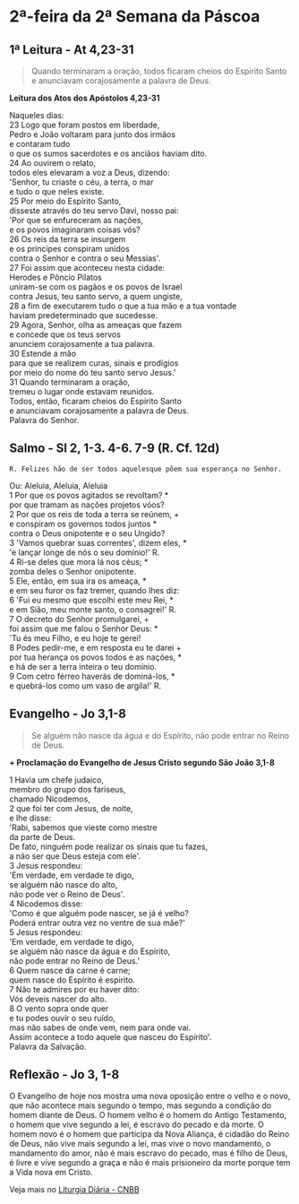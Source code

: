 # 2ª-feira da 2ª Semana da Páscoa

## 1ª Leitura - At 4,23-31

> Quando terminaram a oração, todos ficaram cheios do Espírito Santo e anunciavam corajosamente a palavra de Deus.

**Leitura dos Atos dos Apóstolos 4,23-31**

Naqueles dias:    
23 Logo que foram postos em liberdade,   
 Pedro e João voltaram para junto dos irmãos   
 e contaram tudo   
 o que os sumos sacerdotes e os anciãos haviam dito.    
24 Ao ouvirem o relato,   
 todos eles elevaram a voz a Deus, dizendo:   
 'Senhor, tu criaste o céu, a terra, o mar   
 e tudo o que neles existe.    
25 Por meio do Espírito Santo,   
 disseste através do teu servo Davi, nosso pai:   
 'Por que se enfureceram as nações,   
 e os povos imaginaram coisas vós?    
26 Os reis da terra se insurgem   
 e os príncipes conspiram unidos   
 contra o Senhor e contra o seu Messias'.    
27 Foi assim que aconteceu nesta cidade:   
 Herodes e Pôncio Pilatos   
 uniram-se com os pagãos e os povos de Israel   
 contra Jesus, teu santo servo, a quem ungiste,    
28 a fim de executarem tudo o que a tua mão e a tua vontade   
 haviam predeterminado que sucedesse.    
29 Agora, Senhor, olha as ameaças que fazem   
 e concede que os teus servos   
 anunciem corajosamente a tua palavra.    
30 Estende a mão   
 para que se realizem curas, sinais e prodígios   
 por meio do nome do teu santo servo Jesus.'    
31 Quando terminaram a oração,   
 tremeu o lugar onde estavam reunidos.   
 Todos, então, ficaram cheios do Espírito Santo   
 e anunciavam corajosamente a palavra de Deus.   
 Palavra do Senhor.

## Salmo - Sl 2, 1-3. 4-6. 7-9 (R. Cf. 12d)

`R. Felizes hão de ser todos aquelesque põem sua esperança no Senhor.`

Ou: Aleluia, Aleluia, Aleluia   
1 Por que os povos agitados se revoltam? *   
 por que tramam as nações projetos vóos?    
2 Por que os reis de toda a terra se reúnem, +   
 e conspiram os governos todos juntos *   
 contra o Deus onipotente e o seu Ungido?    
3 'Vamos quebrar suas correntes', dizem eles, *   
 'e lançar longe de nós o seu domínio!' R.    
4 Ri-se deles que mora lá nos céus; *   
 zomba deles o Senhor onipotente.    
5 Ele, então, em sua ira os ameaça, *   
 e em seu furor os faz tremer, quando lhes diz:    
6 'Fui eu mesmo que escolhi este meu Rei, *   
 e em Sião, meu monte santo, o consagrei!' R.     
7 O decreto do Senhor promulgarei, +   
 foi assim que me falou o Senhor Deus: *   
 'Tu és meu Filho, e eu hoje te gerei!    
8 Podes pedir-me, e em resposta eu te darei +   
 por tua herança os povos todos e as nações, *   
 e há de ser a terra inteira o teu domínio.    
9 Com cetro férreo haverás de dominá-los, *   
 e quebrá-los como um vaso de argila!' R.

## Evangelho - Jo 3,1-8

> Se alguém não nasce da água e do Espírito, não pode entrar no Reino de Deus.

**+ Proclamação do Evangelho de Jesus Cristo segundo São João 3,1-8**

1 Havia um chefe judaico,   
 membro do grupo dos fariseus,   
 chamado Nicodemos,     
2 que foi ter com Jesus, de noite,   
 e lhe disse:   
 'Rabi, sabemos que vieste como mestre   
 da parte de Deus.   
 De fato, ninguém pode realizar os sinais que tu fazes,    
 a não ser que Deus esteja com ele'.    
3 Jesus respondeu:   
 'Em verdade, em verdade te digo,   
 se alguém não nasce do alto,   
 não pode ver o Reino de Deus'.    
4 Nicodemos disse:    
 'Como é que alguém pode nascer, se já é velho?   
 Poderá entrar outra vez no ventre de sua mãe?'    
5 Jesus respondeu:   
 'Em verdade, em verdade te digo,   
 se alguém não nasce da água e do Espírito,   
 não pode entrar no Reino de Deus.'    
6 Quem nasce da carne é carne;   
 quem nasce do Espírito é espirito.    
7 Não te admires por eu haver dito:    
 Vós deveis nascer do alto.    
8 O vento sopra onde quer   
 e tu podes ouvir o seu ruído,   
 mas não sabes de onde vem, nem para onde vai.   
 Assim acontece a todo aquele que nasceu do Espírito'.   
 Palavra da Salvação.

## Reflexão - Jo 3, 1-8

O Evangelho de hoje nos mostra uma nova oposição entre o velho e o novo, que não acontece mais segundo o tempo, mas segundo a condição do homem diante de Deus. O homem velho é o homem do Antigo Testamento, o homem que vive segundo a lei, é escravo do pecado e da morte. O homem novo é o homem que participa da Nova Aliança, é cidadão do Reino de Deus, não vive mais segundo a lei, mas vive o novo mandamento, o mandamento do amor, não é mais escravo do pecado, mas é filho de Deus, é livre e vive segundo a graça e não é mais prisioneiro da morte porque tem a Vida nova em Cristo.

Veja mais no [Liturgia Diária - CNBB](http://liturgiadiaria.cnbb.org.br/app/user/user/UserView.php?ano=2017&mes=4&dia=24)